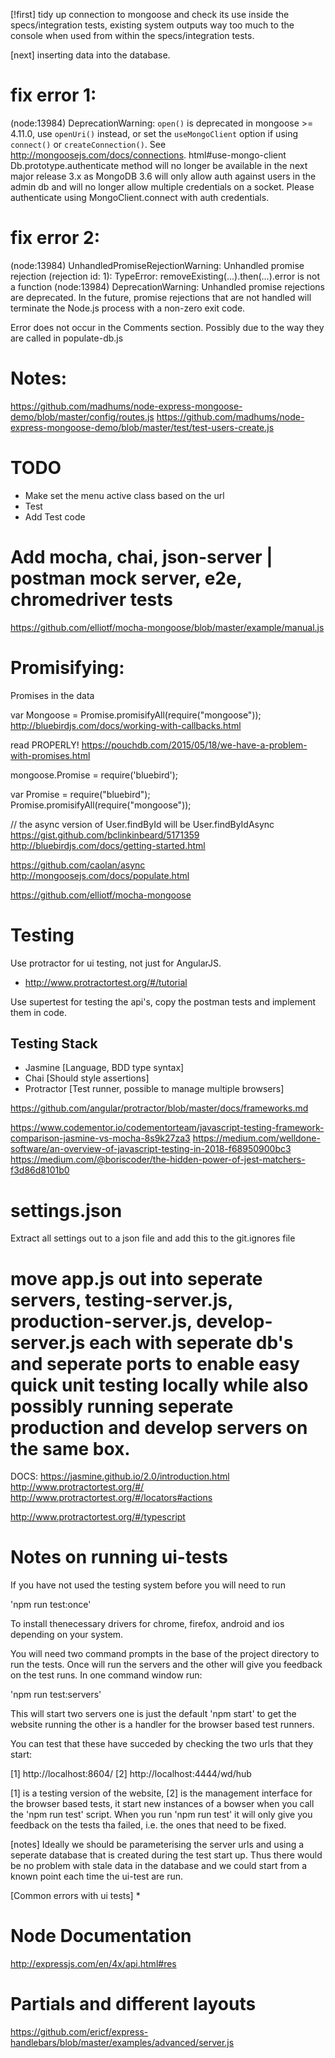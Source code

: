 
[!first] tidy up connection to mongoose and check its use inside the specs/integration tests, existing 
system outputs way too much to the console when used from within the specs/integration tests.

[next] inserting data into the database.

# fix error 1:

(node:13984) DeprecationWarning: `open()` is deprecated in mongoose >= 4.11.0, use `openUri()` instead, or set the
 `useMongoClient` option if using `connect()` or `createConnection()`. See http://mongoosejs.com/docs/connections.
html#use-mongo-client
Db.prototype.authenticate method will no longer be available in the next major release 3.x as MongoDB 3.6 will only allow auth against users in the admin db and will no longer allow multiple credentials on a socket. Please authenticate using MongoClient.connect with auth credentials.

# fix error 2:
(node:13984) UnhandledPromiseRejectionWarning: Unhandled promise rejection (rejection id: 1): TypeError: removeExisting(...).then(...).error is not a function
(node:13984) DeprecationWarning: Unhandled promise rejections are deprecated. In the future, promise rejections that are not handled will terminate the Node.js process with a non-zero exit code.

Error does not occur in the Comments section. Possibly due to the way they are called in populate-db.js

# Notes:
https://github.com/madhums/node-express-mongoose-demo/blob/master/config/routes.js
https://github.com/madhums/node-express-mongoose-demo/blob/master/test/test-users-create.js

# TODO
 * Make set the menu active class based on the url
 * Test
 * Add Test code

# Add mocha, chai, json-server | postman mock server, e2e, chromedriver tests 
https://github.com/elliotf/mocha-mongoose/blob/master/example/manual.js

# Promisifying:
Promises in the data

var Mongoose = Promise.promisifyAll(require("mongoose"));
http://bluebirdjs.com/docs/working-with-callbacks.html

read PROPERLY!
https://pouchdb.com/2015/05/18/we-have-a-problem-with-promises.html

mongoose.Promise = require('bluebird');

var Promise = require("bluebird");
Promise.promisifyAll(require("mongoose"));

// the async version of User.findById will be User.findByIdAsync
https://gist.github.com/bclinkinbeard/5171359
http://bluebirdjs.com/docs/getting-started.html

https://github.com/caolan/async
http://mongoosejs.com/docs/populate.html

https://github.com/elliotf/mocha-mongoose


# Testing
Use protractor for ui testing, not just for AngularJS.
* http://www.protractortest.org/#/tutorial

Use supertest for testing the api's, copy the postman tests and implement them in 
code.

## Testing Stack
* Jasmine [Language, BDD type syntax]
* Chai [Should style assertions]
* Protractor [Test runner, possible to manage multiple browsers]

https://github.com/angular/protractor/blob/master/docs/frameworks.md

https://www.codementor.io/codementorteam/javascript-testing-framework-comparison-jasmine-vs-mocha-8s9k27za3
https://medium.com/welldone-software/an-overview-of-javascript-testing-in-2018-f68950900bc3
https://medium.com/@boriscoder/the-hidden-power-of-jest-matchers-f3d86d8101b0

# settings.json
Extract all settings out to a json file and add this to the
git.ignores file

# move app.js out into seperate servers, testing-server.js, production-server.js, develop-server.js each with seperate db's and seperate ports to enable easy quick unit testing locally while also possibly running seperate production and develop servers on the same box. 


DOCS:
https://jasmine.github.io/2.0/introduction.html
http://www.protractortest.org/#/
http://www.protractortest.org/#/locators#actions


http://www.protractortest.org/#/typescript


# Notes on running ui-tests
If you have not used the testing system before you will need to run 

'npm run test:once' 

To install thenecessary drivers for chrome, firefox, android and ios depending on 
your system.   

You will need two command prompts in the base of the project directory to run the 
tests. Once will run the servers and the other will give you feedback on the test 
runs. In one command window run:

'npm run test:servers'

This will start two servers one is just the default 'npm start' to get the website 
running the other is a handler for the browser based test runners. 

You can test that these have succeded by checking the two urls that they start:

[1] http://localhost:8604/
[2] http://localhost:4444/wd/hub

[1] is a testing version of the website, [2] is the management interface for the 
browser based tests, it start new instances of a bowser when you call the
'npm run test' script. When you run 'npm run test' it will only give you feedback 
on the tests tha failed, i.e. the ones that need to be fixed.

[notes]
Ideally we should be parameterising the server urls and using a seperate database 
that is created during the test start up. Thus there would be no problem with stale 
data in the database and we could start from a known point each time the ui-test are 
run.   

[Common errors with ui tests]
 * 


# Node Documentation
http://expressjs.com/en/4x/api.html#res

# Partials and different layouts
https://github.com/ericf/express-handlebars/blob/master/examples/advanced/server.js
